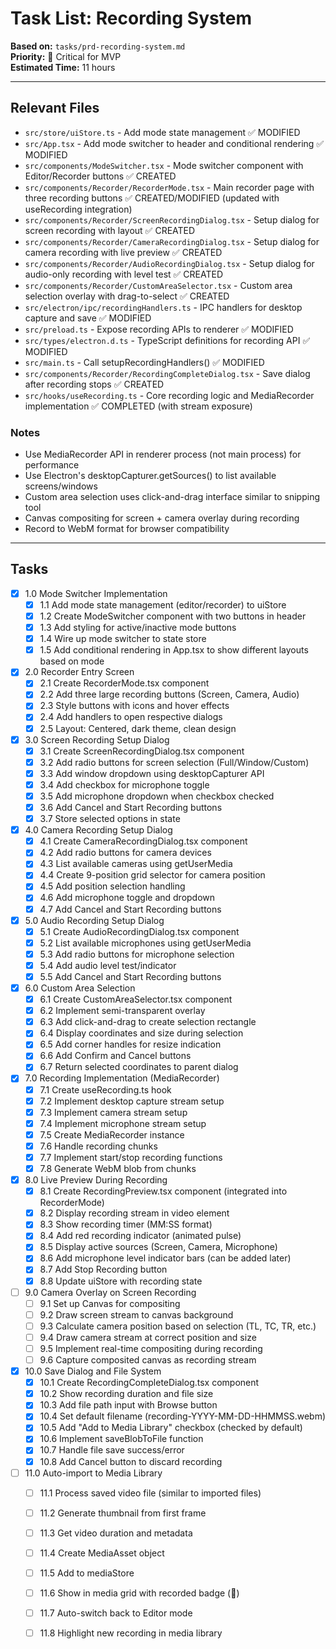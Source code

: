 # Task List: Recording System

**Based on:** `tasks/prd-recording-system.md`  
**Priority:** 🔴 Critical for MVP  
**Estimated Time:** 11 hours

---

## Relevant Files

- `src/store/uiStore.ts` - Add mode state management ✅ MODIFIED
- `src/App.tsx` - Add mode switcher to header and conditional rendering ✅ MODIFIED
- `src/components/ModeSwitcher.tsx` - Mode switcher component with Editor/Recorder buttons ✅ CREATED
- `src/components/Recorder/RecorderMode.tsx` - Main recorder page with three recording buttons ✅ CREATED/MODIFIED (updated with useRecording integration)
- `src/components/Recorder/ScreenRecordingDialog.tsx` - Setup dialog for screen recording with layout ✅ CREATED
- `src/components/Recorder/CameraRecordingDialog.tsx` - Setup dialog for camera recording with live preview ✅ CREATED
- `src/components/Recorder/AudioRecordingDialog.tsx` - Setup dialog for audio-only recording with level test ✅ CREATED
- `src/components/Recorder/CustomAreaSelector.tsx` - Custom area selection overlay with drag-to-select ✅ CREATED
- `src/electron/ipc/recordingHandlers.ts` - IPC handlers for desktop capture and save ✅ MODIFIED
- `src/preload.ts` - Expose recording APIs to renderer ✅ MODIFIED
- `src/types/electron.d.ts` - TypeScript definitions for recording API ✅ MODIFIED
- `src/main.ts` - Call setupRecordingHandlers() ✅ MODIFIED
- `src/components/Recorder/RecordingCompleteDialog.tsx` - Save dialog after recording stops ✅ CREATED
- `src/hooks/useRecording.ts` - Core recording logic and MediaRecorder implementation ✅ COMPLETED (with stream exposure)

### Notes

- Use MediaRecorder API in renderer process (not main process) for performance
- Use Electron's desktopCapturer.getSources() to list available screens/windows
- Custom area selection uses click-and-drag interface similar to snipping tool
- Canvas compositing for screen + camera overlay during recording
- Record to WebM format for browser compatibility

---

## Tasks

- [x] 1.0 Mode Switcher Implementation
  - [x] 1.1 Add mode state management (editor/recorder) to uiStore
  - [x] 1.2 Create ModeSwitcher component with two buttons in header
  - [x] 1.3 Add styling for active/inactive mode buttons
  - [x] 1.4 Wire up mode switcher to state store
  - [x] 1.5 Add conditional rendering in App.tsx to show different layouts based on mode

- [x] 2.0 Recorder Entry Screen
  - [x] 2.1 Create RecorderMode.tsx component
  - [x] 2.2 Add three large recording buttons (Screen, Camera, Audio)
  - [x] 2.3 Style buttons with icons and hover effects
  - [x] 2.4 Add handlers to open respective dialogs
  - [x] 2.5 Layout: Centered, dark theme, clean design

- [x] 3.0 Screen Recording Setup Dialog
  - [x] 3.1 Create ScreenRecordingDialog.tsx component
  - [x] 3.2 Add radio buttons for screen selection (Full/Window/Custom)
  - [x] 3.3 Add window dropdown using desktopCapturer API
  - [x] 3.4 Add checkbox for microphone toggle
  - [x] 3.5 Add microphone dropdown when checkbox checked
  - [x] 3.6 Add Cancel and Start Recording buttons
  - [x] 3.7 Store selected options in state

- [x] 4.0 Camera Recording Setup Dialog
  - [x] 4.1 Create CameraRecordingDialog.tsx component
  - [x] 4.2 Add radio buttons for camera devices
  - [x] 4.3 List available cameras using getUserMedia
  - [x] 4.4 Create 9-position grid selector for camera position
  - [x] 4.5 Add position selection handling
  - [x] 4.6 Add microphone toggle and dropdown
  - [x] 4.7 Add Cancel and Start Recording buttons

- [x] 5.0 Audio Recording Setup Dialog
  - [x] 5.1 Create AudioRecordingDialog.tsx component
  - [x] 5.2 List available microphones using getUserMedia
  - [x] 5.3 Add radio buttons for microphone selection
  - [x] 5.4 Add audio level test/indicator
  - [x] 5.5 Add Cancel and Start Recording buttons

- [x] 6.0 Custom Area Selection
  - [x] 6.1 Create CustomAreaSelector.tsx component
  - [x] 6.2 Implement semi-transparent overlay
  - [x] 6.3 Add click-and-drag to create selection rectangle
  - [x] 6.4 Display coordinates and size during selection
  - [x] 6.5 Add corner handles for resize indication
  - [x] 6.6 Add Confirm and Cancel buttons
  - [x] 6.7 Return selected coordinates to parent dialog

- [x] 7.0 Recording Implementation (MediaRecorder)
  - [x] 7.1 Create useRecording.ts hook
  - [x] 7.2 Implement desktop capture stream setup
  - [x] 7.3 Implement camera stream setup
  - [x] 7.4 Implement microphone stream setup
  - [x] 7.5 Create MediaRecorder instance
  - [x] 7.6 Handle recording chunks
  - [x] 7.7 Implement start/stop recording functions
  - [x] 7.8 Generate WebM blob from chunks

- [x] 8.0 Live Preview During Recording
  - [x] 8.1 Create RecordingPreview.tsx component (integrated into RecorderMode)
  - [x] 8.2 Display recording stream in video element
  - [x] 8.3 Show recording timer (MM:SS format)
  - [x] 8.4 Add red recording indicator (animated pulse)
  - [x] 8.5 Display active sources (Screen, Camera, Microphone)
  - [x] 8.6 Add microphone level indicator bars (can be added later)
  - [x] 8.7 Add Stop Recording button
  - [x] 8.8 Update uiStore with recording state

- [ ] 9.0 Camera Overlay on Screen Recording
  - [ ] 9.1 Set up Canvas for compositing
  - [ ] 9.2 Draw screen stream to canvas background
  - [ ] 9.3 Calculate camera position based on selection (TL, TC, TR, etc.)
  - [ ] 9.4 Draw camera stream at correct position and size
  - [ ] 9.5 Implement real-time compositing during recording
  - [ ] 9.6 Capture composited canvas as recording stream

- [x] 10.0 Save Dialog and File System
  - [x] 10.1 Create RecordingCompleteDialog.tsx component
  - [x] 10.2 Show recording duration and file size
  - [x] 10.3 Add file path input with Browse button
  - [x] 10.4 Set default filename (recording-YYYY-MM-DD-HHMMSS.webm)
  - [x] 10.5 Add "Add to Media Library" checkbox (checked by default)
  - [x] 10.6 Implement saveBlobToFile function
  - [x] 10.7 Handle file save success/error
  - [x] 10.8 Add Cancel button to discard recording

- [ ] 11.0 Auto-import to Media Library
  - [ ] 11.1 Process saved video file (similar to imported files)
  - [ ] 11.2 Generate thumbnail from first frame
  - [ ] 11.3 Get video duration and metadata
  - [ ] 11.4 Create MediaAsset object
  - [ ] 11.5 Add to mediaStore
  - [ ] 11.6 Show in media grid with recorded badge (🔴)
  - [ ] 11.7 Auto-switch back to Editor mode
  - [ ] 11.8 Highlight new recording in media library


